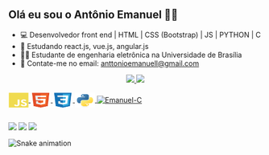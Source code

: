 ## Olá eu sou o Antônio Emanuel 👨‍💻

- 💻 Desenvolvedor front end | HTML | CSS (Bootstrap) | JS | PYTHON | C
- 📗 Estudando react.js, vue.js, angular.js
- 🔌🔋 Estudante de engenharia eletrônica na Universidade de Brasília
- 📎 Contate-me no email: anttonioemanuell@gmail.com

<div align="center">
  <a href="https://github.com/aemanuell">
  <img height="140em" src="https://github-readme-stats.vercel.app/api?username=aemanuell&show_icons=true&theme=great-gatsby&include_all_commits=true&count_private=true"/>
  <img height="140em" src="https://github-readme-stats.vercel.app/api/top-langs/?username=aemanuell&layout=compact&langs_count=7&theme=great-gatsby"/>
</div>

<div style="display: inline_block"><br>
  <img align="center" alt="Emanuel-Js" height="30" width="40" src="https://raw.githubusercontent.com/devicons/devicon/master/icons/javascript/javascript-plain.svg">
  <img align="center" alt="Emanuel-HTML" height="30" width="40" src="https://raw.githubusercontent.com/devicons/devicon/master/icons/html5/html5-original.svg">
  <img align="center" alt="Emanuel-CSS" height="30" width="40" src="https://raw.githubusercontent.com/devicons/devicon/master/icons/css3/css3-original.svg">
  <img align="center" alt="Emanuel-Python" height="30" width="40" src="https://raw.githubusercontent.com/devicons/devicon/master/icons/python/python-original.svg">
  <img align="center" alt="Emanuel-C" height="30" width="40" src="https://cdn.jsdelivr.net/gh/devicons/devicon/icons/c/c-original.svg">
</div>
  
##

<div> 
  <a href="https://instagram.com/ae.emanuel" target="_blank"><img src="https://img.shields.io/badge/-Instagram-%23E4405F?style=for-the-badge&logo=instagram&logoColor=white" target="_blank"></a>
  <a href = "mailto:anttonioemanuell@gmail.com"><img src="https://img.shields.io/badge/-Gmail-%23333?style=for-the-badge&logo=gmail&logoColor=white" target="_blank"></a>
  <a href="https://www.linkedin.com/in/ant%C3%B4nio-emanuel-755659142/" target="_blank"><img src="https://img.shields.io/badge/-LinkedIn-%230077B5?style=for-the-badge&logo=linkedin&logoColor=white" target="_blank"></a> 
 
  ![Snake animation](https://github.com/aemanuell/aemanuell/blob/output/github-contribution-grid-snake.svg)
 
</div>
